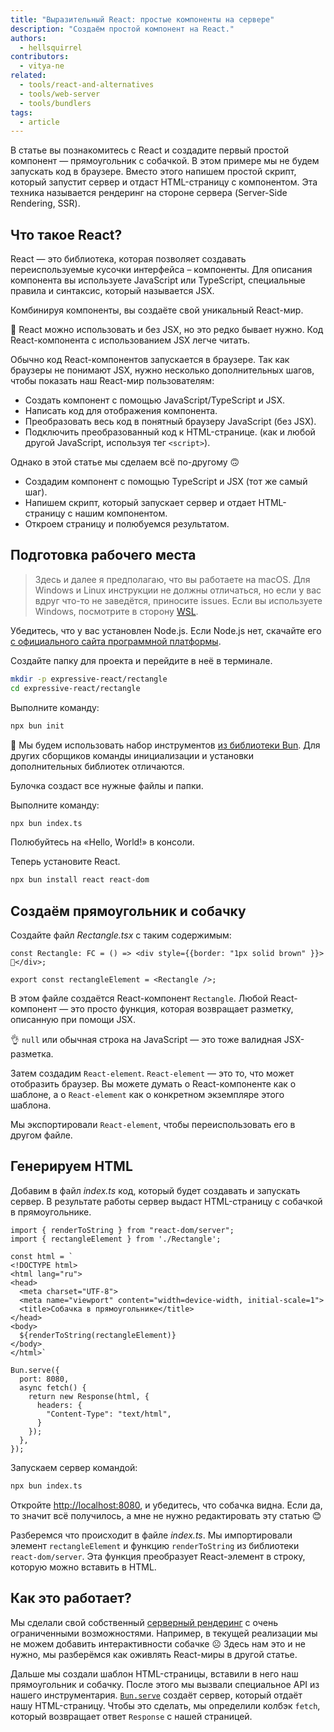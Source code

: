 ```yaml
---
title: "Выразительный React: простые компоненты на сервере"
description: "Создаём простой компонент на React."
authors:
  - hellsquirrel
contributors:
  - vitya-ne
related:
  - tools/react-and-alternatives
  - tools/web-server
  - tools/bundlers
tags:
  - article
---
```


В статье вы познакомитесь с React и создадите первый простой компонент — прямоугольник с собачкой. В этом примере мы не будем запускать код в браузере. Вместо этого напишем простой скрипт, который запустит сервер и отдаст HTML-страницу с компонентом. Эта техника называется рендеринг на стороне сервера (Server-Side Rendering, SSR).

## Что такое React?

React — это библиотека, которая позволяет создавать переиспользуемые кусочки интерфейса – компоненты. Для описания компонента вы используете JavaScript или TypeScript, специальные правила и синтаксис, который называется JSX.

Комбинируя компоненты, вы создаёте свой уникальный React-мир.

<aside>

👀 React можно использовать и без JSX, но это редко бывает нужно. Код React-компонента с использованием JSX легче читать.

</aside>

Обычно код React-компонентов запускается в браузере. Так как браузеры не понимают JSX, нужно несколько дополнительных шагов, чтобы показать наш React-мир пользователям:

* Создать компонент с помощью JavaScript/TypeScript и JSX.
* Написать код для отображения компонента.
* Преобразовать весь код в понятный браузеру JavaScript (без JSX).
* Подключить преобразованный код к HTML-странице. (как и любой другой JavaScript, используя тег `<script>`).

Однако в этой статье мы сделаем всё по-другому 🙃

* Создадим компонент с помощью TypeScript и JSX (тот же самый шаг).
* Напишем скрипт, который запускает сервер и отдает HTML-страницу с нашим компонентом.
* Откроем страницу и полюбуемся результатом.

## Подготовка рабочего места

> Здесь и далее я предполагаю, что вы работаете на macOS. Для Windows и Linux инструкции не должны отличаться, но если у вас вдруг что-то не заведётся, приносите issues.
> Если вы используете Windows, посмотрите в сторону [WSL](https://learn.microsoft.com/en-us/windows/wsl/).

Убедитесь, что у вас установлен Node.js. Если Node.js нет, скачайте его [с официального сайта программной платформы](https://nodejs.org/en/download).

Создайте папку для проекта и перейдите в неё в терминале.

```bash
mkdir -p expressive-react/rectangle
cd expressive-react/rectangle
```

Выполните команду:

```bash
npx bun init
```

<aside>

🥟 Мы будем использовать набор инструментов [из библиотеки Bun](https://bun.sh/docs/bundler). Для других сборщиков команды инициализации и установки дополнительных библиотек отличаются.

</aside>

Булочка создаст все нужные файлы и папки.

Выполните команду:

```bash
npx bun index.ts
```

Полюбуйтесь на «Hello, World!» в консоли.

Теперь установите React.

```bash
npx bun install react react-dom
```

## Создаём прямоугольник и собачку

Создайте файл _Rectangle.tsx_ с таким содержимым:

```tsx
const Rectangle: FC = () => <div style={{border: "1px solid brown" }}>🐶</div>;

export const rectangleElement = <Rectangle />;
```

В этом файле создаётся React-компонент `Rectangle`. Любой React-компонент — это просто функция, которая возвращает разметку, описанную при помощи JSX.

<aside>

👌 `null` или обычная строка на JavaScript — это тоже валидная JSX-разметка.

</aside>

Затем создадим `React-element`. `React-element` — это то, что может отобразить браузер. Вы можете думать о React-компоненте как о шаблоне, а о `React-element` как о конкретном экземпляре этого шаблона.

Мы экспортировали `React-element`, чтобы переиспользовать его в другом файле.

## Генерируем HTML

Добавим в файл _index.ts_ код, который будет создавать и запускать сервер. В результате работы сервер выдаст HTML-страницу с собачкой в прямоугольнике.

```tsx
import { renderToString } from "react-dom/server";
import { rectangleElement } from './Rectangle';

const html = `
<!DOCTYPE html>
<html lang="ru">
<head>
  <meta charset="UTF-8">
  <meta name="viewport" content="width=device-width, initial-scale=1">
  <title>Собачка в прямоугольнике</title>
</head>
<body>
  ${renderToString(rectangleElement)}
</body>
</html>`

Bun.serve({
  port: 8080,
  async fetch() {
    return new Response(html, {
      headers: {
        "Content-Type": "text/html",
      }
    });
  },
});
```

Запускаем сервер командой:

```bash
npx bun index.ts
```

Откройте [http://localhost:8080](http://localhost:8080), и убедитесь, что собачка видна. Если да, то значит всё получилось, а мне не нужно редактировать эту статью 😊

Разберемся что происходит в файле _index.ts_. Мы импортировали элемент `rectangleElement` и функцию `renderToString` из библиотеки `react-dom/server`. Эта функция преобразует React-элемент в строку, которую можно вставить в HTML.

## Как это работает?

Мы сделали свой собственный [серверный рендеринг](https://react.dev/reference/react-dom/server) с очень ограниченными возможностями. Например, в текущей реализации мы не можем добавить интерактивности собачке ☹️ Здесь нам это и не нужно, мы разберёмся как оживлять React-миры в другой статье.

Дальше мы создали шаблон HTML-страницы, вставили в него наш прямоугольник и собачку. После этого мы вызвали специальное API из нашего инструментария. [`Bun.serve`](https://bun.sh/docs/api/http) создаёт сервер, который отдаёт нашу HTML-страницу. Чтобы это сделать, мы определили колбэк `fetch`, который возвращает ответ `Response` с нашей страницей.
